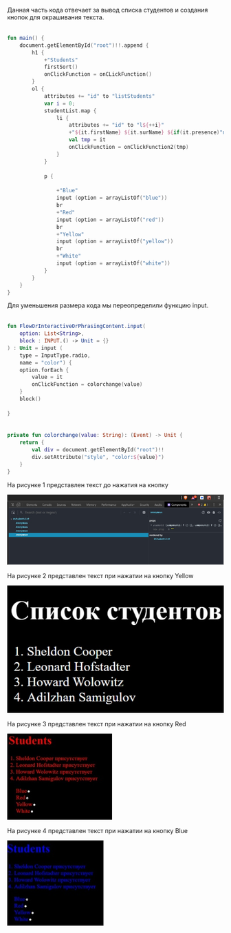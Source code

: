 Данная часть кода отвечает за вывод списка студентов и создания кнопок для окрашивания текста.

```kotlin

fun main() {
    document.getElementById("root")!!.append {
        h1 {
            +"Students"
            firstSort()
            onClickFunction = onCLickFunction()
        }
        ol {
            attributes += "id" to "listStudents"
            var i = 0;
            studentList.map {
                li {
                    attributes += "id" to "l${++i}"
                    +"${it.firstName} ${it.surName} ${if(it.presence)"присутствует" else "отсутствует"}"
                    val tmp = it
                    onClickFunction = onClickFunction2(tmp)
                }
            }

            p {

                +"Blue"
                input (option = arrayListOf("blue"))
                br
                +"Red"
                input (option = arrayListOf("red"))
                br
                +"Yellow"
                input (option = arrayListOf("yellow"))
                br
                +"White"
                input (option = arrayListOf("white"))
            }
        }
    }
}

```

Для уменьшения размера кода мы переопределили функцию input.

```kotlin

fun FlowOrInteractiveOrPhrasingContent.input(
    option: List<String>,
    block : INPUT.() -> Unit = {}
) : Unit = input (
    type = InputType.radio,
    name = "color") {
    option.forEach {
        value = it
        onClickFunction = colorchange(value)
    }
    block()

}


private fun colorchange(value: String): (Event) -> Unit {
    return {
        val div = document.getElementById("root")!!
        div.setAttribute("style", "color:${value}")
    }
}

```

На рисунке 1 представлен текст до нажатия на кнопку

<img src = 1.jpg>

На рисунке 2 представлен текст при нажатии на кнопку Yellow

<img src = 2.jpg>

На рисунке 3 представлен текст при нажатии на кнопку Red

<img src = 3.jpg>

На рисунке 4 представлен текст при нажатии на кнопку Blue

<img src = 4.jpg>
